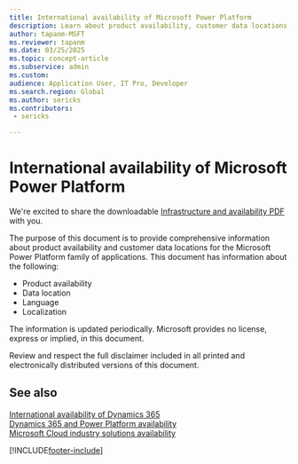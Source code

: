 ```yaml
---
title: International availability of Microsoft Power Platform
description: Learn about product availability, customer data locations, and languages for the Microsoft Power Platform family of applications by downloading the linked PDF.
author: tapanm-MSFT
ms.reviewer: tapanm
ms.date: 03/25/2025
ms.topic: concept-article
ms.subservice: admin
ms.custom:
audience: Application User, IT Pro, Developer
ms.search.region: Global
ms.author: sericks
ms.contributors:
 - sericks

---
```


# International availability of Microsoft Power Platform

We're excited to share the downloadable [Infrastructure and availability PDF](https://aka.ms/dynamics_365_international_availability_deck) with you.

The purpose of this document is to provide comprehensive information about product availability and customer data locations for the Microsoft Power Platform family of applications. This document has information about the following:

- Product availability
- Data location
- Language
- Localization

The information is updated periodically. Microsoft provides no license, express or implied, in this document.

Review and respect the full disclaimer included in all printed and electronically distributed versions of this document.

## See also

[International availability of Dynamics 365](/dynamics365/get-started/availability) <br />
[Dynamics 365 and Power Platform availability](https://releaseplans.microsoft.com/availability-reports)<br/>
[Microsoft Cloud industry solutions availability](https://aka.ms/industry-cloud-availability)

[!INCLUDE[footer-include](includes/footer-banner.md)]
